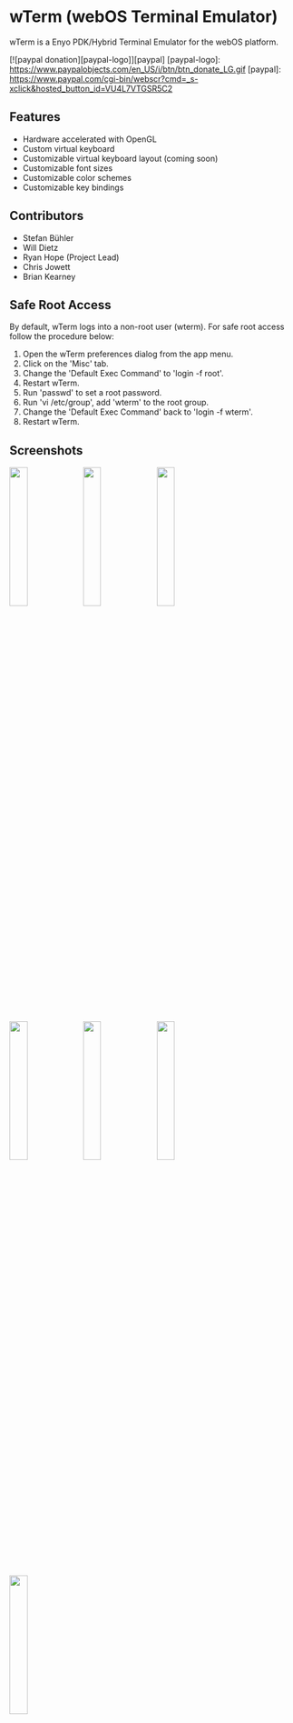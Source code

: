 wTerm (webOS Terminal Emulator)
===============================

wTerm is a Enyo PDK/Hybrid Terminal Emulator for the webOS platform.

[![paypal donation][paypal-logo]][paypal]
[paypal-logo]: https://www.paypalobjects.com/en_US/i/btn/btn_donate_LG.gif
[paypal]: https://www.paypal.com/cgi-bin/webscr?cmd=_s-xclick&hosted_button_id=VU4L7VTGSR5C2


Features
--------

* Hardware accelerated with OpenGL
* Custom virtual keyboard
* Customizable virtual keyboard layout (coming soon)
* Customizable font sizes
* Customizable color schemes
* Customizable key bindings

Contributors
------------

* Stefan Bühler
* Will Dietz
* Ryan Hope (Project Lead)
* Chris Jowett
* Brian Kearney

Safe Root Access
----------------

By default, wTerm logs into a non-root user (wterm). For safe root access follow the procedure below:

1. Open the wTerm preferences dialog from the app menu.
1. Click on the 'Misc' tab.
1. Change the 'Default Exec Command' to 'login -f root'.
1. Restart wTerm.
1. Run 'passwd' to set a root password.
1. Run 'vi /etc/group', add 'wterm' to the root group.
1. Change the 'Default Exec Command' back to 'login -f wterm'.
1. Restart wTerm.


Screenshots
-----------

<a href="https://github.com/PuffTheMagic/wTerm/raw/master/screenshots/htop.png"><img src="https://github.com/PuffTheMagic/wTerm/raw/master/screenshots/htop.png" width=25%></a>
<a href="https://github.com/PuffTheMagic/wTerm/raw/master/screenshots/irssi.png"><img src="https://github.com/PuffTheMagic/wTerm/raw/master/screenshots/irssi.png" width=25%></a>
<a href="https://github.com/PuffTheMagic/wTerm/raw/master/screenshots/midnight_commander.png"><img src="https://github.com/PuffTheMagic/wTerm/raw/master/screenshots/midnight_commander.png" width=25%></a><br>
<a href="https://github.com/PuffTheMagic/wTerm/raw/master/screenshots/vim.png"><img src="https://github.com/PuffTheMagic/wTerm/raw/master/screenshots/vim.png" width=25%></a>
<a href="https://github.com/PuffTheMagic/wTerm/raw/master/screenshots/emacs.png"><img src="https://github.com/PuffTheMagic/wTerm/raw/master/screenshots/emacs.png" width=25%></a>
<a href="https://github.com/PuffTheMagic/wTerm/raw/master/screenshots/stack_of_wterms.png"><img src="https://github.com/PuffTheMagic/wTerm/raw/master/screenshots/stack_of_wterms.png" width=25%></a><br>
<a href="https://github.com/PuffTheMagic/wTerm/raw/master/screenshots/just_type.png"><img src="https://github.com/PuffTheMagic/wTerm/raw/master/screenshots/just_type.png" width=25%></a>
